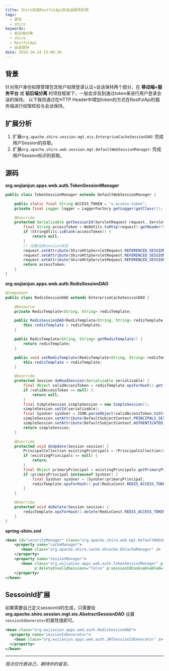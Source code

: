 ```yaml
---
title: Shiro完成RestfulApi的会话保持实例
tags:
  - 原创
  - shiro
keywords:
  - 前后端分离
  - shiro
  - RestfulApi
  - 会话保持
date: 2018-10-24 15:00:30
---
```


## 背景
针对用户身份权限管理包含账户权限登录认证+会话保持两个部分，在 __移动端+服务平台__ 或 __前后端分离__ 的项目框架下，一般会涉及到通过token来进行用户登录会话的保持。
以下我将通过在HTTP Header中增加token的方式在RestfulApi的服务端进行权限校验与会话保持。

## 扩展分析
1. 扩展`org.apache.shiro.session.mgt.eis.EnterpriseCacheSessionDAO`: 完成用户Session的存取。
2. 扩展`org.apache.shiro.web.session.mgt.DefaultWebSessionManager`: 完成用户Session标识的获取。

## 源码
__org.wujianjun.apps.web.auth.TokenSessionManager__
```java
public class TokenSessionManager extends DefaultWebSessionManager {

    public static final String ACCESS_TOKEN = "x-access-token";
    private final Logger logger = LoggerFactory.getLogger(getClass());

    @Override
    protected Serializable getSessionId(ServletRequest request, ServletResponse response) {
        final String accessToken = WebUtils.toHttp(request).getHeader(this.ACCESS_TOKEN);
        if (StringUtils.isBlank(accessToken)) {
            return null;
        }
        // 设置当前session状态
        request.setAttribute(ShiroHttpServletRequest.REFERENCED_SESSION_ID_SOURCE, ShiroHttpServletRequest.URL_SESSION_ID_SOURCE);
        request.setAttribute(ShiroHttpServletRequest.REFERENCED_SESSION_ID, accessToken);
        request.setAttribute(ShiroHttpServletRequest.REFERENCED_SESSION_ID_IS_VALID, Boolean.TRUE);
        return accessToken;
    }
}
```

__org.wujianjun.apps.web.auth.RedisSessionDAO__
```java
@Component
public class RedisSessionDAO extends EnterpriseCacheSessionDAO {

    @Resource
    private RedisTemplate<String, String> redisTemplate;

    public RedisSessionDAO(RedisTemplate<String, String> redisTemplate) {
        this.redisTemplate = redisTemplate;
    }

    public RedisTemplate<String, String> getRedisTemplate() {
        return redisTemplate;
    }

    public void setRedisTemplate(RedisTemplate<String, String> redisTemplate) {
        this.redisTemplate = redisTemplate;
    }

    @Override
    protected Session doReadSession(Serializable serializable) {
        final Object validAccessToken = redisTemplate.opsForHash().get(RedisConst.REDIS_ACCESS_TOKEN_KEY, serializable);
        if (validAccessToken == null) {
            return null;
        }
        final SimpleSession simpleSession = new SimpleSession();
        simpleSession.setId(serializable);
        final SysUser sysUser = JSON.parseObject(validAccessToken.toString(), SysUser.class);
        simpleSession.setAttribute(DefaultSubjectContext.PRINCIPALS_SESSION_KEY, new SimplePrincipalCollection(sysUser, "authorRealm"));
        simpleSession.setAttribute(DefaultSubjectContext.AUTHENTICATED_SESSION_KEY, Boolean.TRUE);
        return simpleSession;
    }

    @Override
    protected void doUpdate(Session session) {
        PrincipalCollection existingPrincipals = (PrincipalCollection)session.getAttribute(DefaultSubjectContext.PRINCIPALS_SESSION_KEY);
        if (existingPrincipals == null) {
            return;
        }
        final Object primaryPrincipal = existingPrincipals.getPrimaryPrincipal();
        if (primaryPrincipal instanceof SysUser) {
            final SysUser sysUser = (SysUser)primaryPrincipal;
            redisTemplate.opsForHash().put(RedisConst.REDIS_ACCESS_TOKEN_KEY, session.getId(), JSON.toJSONString(sysUser));
        }
    }

    @Override
    protected void doDelete(Session session) {
        redisTemplate.opsForHash().delete(RedisConst.REDIS_ACCESS_TOKEN_KEY, session.getId());
    }
}
```

__spring-shiro.xml__
```xml
<bean id="securityManager" class="org.apache.shiro.web.mgt.DefaultWebSecurityManager" p:realm-ref="authorRealm">
    <property name="cacheManager">
       <bean class="org.apache.shiro.cache.ehcache.EhCacheManager" />
    </property>
    <property name="sessionManager">
       <bean class="org.wujianjun.apps.web.auth.TokenSessionManager" p:sessionDAO-ref="redisSessionDAO"
             p:deleteInvalidSessions="false" p:sessionIdCookieEnabled="false" p:sessionValidationSchedulerEnabled="false"/>
    </property>
</bean>
```

## SessoinId扩展
如果需要自己定义sessionId的生成，只需要给 __org.apache.shiro.session.mgt.eis.AbstractSessionDAO__ 设置`sessionIdGenerator`的属性值即可。
```xml
<bean class="org.wujianjun.apps.web.auth.RedisSessionDAO">
  <property name="sessionIdGenerator">
    <bean class="org.wujianjun.apps.web.auth.JWTSessionIdGenerator" />
  </property>
</bean>
```

-----

*观点仅代表自己，期待你的留言。*
